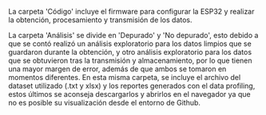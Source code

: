 La carpeta 'Código' incluye el firmware para configurar la ESP32 y realizar la obtención, procesamiento y transmisión de los datos.


La carpeta 'Análisis' se divide en 'Depurado' y 'No depurado', esto debido a que se contó realizó un análisis exploratorio para los datos limpios que se guardaron durante la obtención, y otro análisis exploratorio para los datos que se obtuvieron tras la transmisión y almacenamiento, por lo que tienen una mayor margen de error, además de que ambos se tomaron en momentos diferentes.
En esta misma carpeta, se incluye el archivo del dataset utilizado (.txt y xlsx) y los reportes generados con el data profiling, estos últimos se aconseja descargarlos y abrirlos en el navegador ya que no es posible su visualización desde el entorno de Github.
